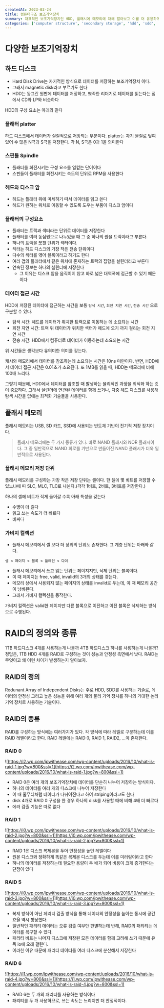 ```yaml
---
createdAt: 2023-03-24
title: 컴퓨터구조 보조기억장치
summary: 대표적인 보조기억장치인 HDD, 플래시에 메모리에 대해 알아보고 이를 더 유용하게 사용할 수 있는 RAID 기법에 대해 알아보자.
categories: ['computer structure', 'secondary storage', 'hdd', 'sdd', 'RAID']
---
```

# 다양한 보조기억장치

## 하드 디스크

- Hard Disk Drive는 자기적인 방식으로 데이터를 저장하는 보조기억장치 이다.
- 그래서 magnetic disk라고 부르기도 한다
- HDD는 동그란 원판에 데이터를 저장하고, 뾰족한 리더기로 데이터를 읽는다는 점에서 CD와 LP와 비슷하다

HDD의 구성 요소는 아래와 같다

### 플래터 platter

하드 디스크에서 데이터가 실질적으로 저장되는 부분이다. platter는 자기 물질로 덮여 있어 수 많은 N극과 S극을 저장한다. 각 N, S극은 0과 1을 의미한다

### 스핀들 Spindle

- 플래터를 회전시키는 구성 요소를 일컫는 단어이다
- 스핀들이 플래터를 회전시키는 속도의 단위로 RPM을 사용한다

### 헤드와 디스크 암

- 헤드는 플래터 위에 미세하기 떠서 데이터를 읽고 쓴다
- 헤드가 원하는 위치로 이동할 수 있도록 도우는 부품이 디스크 암이다

### 플래터의 구성요소

- 플래터는 트랙과 색터라는 단위로 데이터를 저장한다
- 플래터를 여러 동심원으로 나누었을 때 그 중 하나의 원을 트랙이라고 부른다.
- 하나의 트랙을 쪼갠 단위가 섹터이다.
- 섹터는 하드 디스크의 가장 작은 전송 단위이다
- 다수의 섹터를 엮어 블록이라고 하기도 한다
- 여러 겹의 플래터에서 같은 위치에 존재하는 트랙의 집합을 실린더라고 부른다
- 연속된 정보는 하나의 실린더에 저장한다
    - 그 이유는 디스크 암을 움직이지 않고 바로 넓은 대역폭에 접근할 수 있기 때문이다

### 데이터 접근 시간

HDD에 저장된 데이터에 접근하는 시간을 보통 `탐색 시간`, `회전 지연 시간`, `전송 시간` 으로 구분할 수 있다.

- 탐색 시간: 헤드를 데이터가 위치한 트랙으로 이동하는 데 소요되는 시간
- 회전 지연 시간: 트랙 위 데이터가 위치한 섹터가 헤드에 오기 까지 걸리는 회전 지연 시간
- 전송 시간: HDD에서 컴퓨터로 데이터가 이동하는데 소요되는 시간

위 시간들은 생각보다 유의미한 의미를 갖는다.

캐시와 메모리에서 데이터를 참조하는데 소요되는 시간은 10ns 미만이다. 반면, HDD에서 데이터 접근 시간은 0.01초가 소요된다. 또 1MB를 읽을 때, HDD는 메모리에 비해 100배 느리다.

그렇기 때문에, HDD에서 데이터를 참조할 때 발생하는 물리적인 과정을 최적화 하는 것이 중요하다. 그래서 실린더에 연관된 데이터를 함께 쓰거나, 다중 헤드 디스크를 사용해 탐색 시간을 없애는 최적화 기술들을 사용한다.

## 플래시 메모리

플래시 메모리는 USB, SD 카드, SSD에 사용되는 반도체 기반이 전기적 저장 장치이다.

> 플래시 메모리에는 두 가지 종류가 있다. 바로 NAND 플래시와 NOR 플래시이다. 그 중 일반적으로 NAND 회로를 기반으로 만들어진 NAND 플래시가 더욱 일반적으로 사용된다.
> 

### 플래시 메모리 저장 단위

플래시 메모리를 구성하는 가장 작은 저장 단위는 셀이다. 한 셀에 몇 비트를 저장할 수 있느냐에 따 SLC, MLC, TLC로 나뉜다.(각각 1비트, 2비트, 3비트를 저장한다.)

하나의 셀에 비트가 적게 들어갈 수록 아래 특성을 갖는다

- 수명이 더 길다
- 읽고 쓰는 속도가 더 빠르다
- 비싸다

### 가비지 컬렉션

- 플래시 메모리에서 셀 보다 더 상위의 단위도 존재한다. 그 계층 단위는 아래와 같다.

`셀 < 페이지 < 블록 < 플레인 < 다이`

- 플래시 메모리에서 쓰고 읽는 단위는 페이지지만, 삭제 단위는 블록이다.
- 이 때 페이지는 free, valid, invalid의 3개의 상태를 갖는다.
- 메모리 상에서 사용되지 않는 페이지의 상태를 invalid로 두는데, 이 때 메모리 공간이 낭비된다.
- 그래서 가비지 컬렉션을 동작한다.

가비지 컬렉션은 valid한 페이지만 다른 블록으로 이전하고 이전 블록은 삭제하는 방식으로 수행된다.

# RAID의 정의와 종류

1TB 하드디스크 4개를 사용하는게 나을까 4TB 하드디스크 하나를 사용하는게 나을까? 정답은, 1TB HDD 4개를 RAID로 구성하는 것이 성능과 안정성 측면에서 낫다. RAID는 무엇이고 왜 이런 차이가 발생하는지 알아보자.

## RAID의 정의

Redunant Array of Independent Disks는 주로 HDD, SDD를 사용하는 기술로, 데이터의 안정성 그리고 높은 성능을 위해 여러 개의 물리 기억 장치를 하나의 거대한 논리 기억 장치로 사용하는 기술이다.

## RAID의 종류

RAID를 구성하는 방식에는 여러가지가 있다. 각 방식에 따라 레벨로 구분하는데 이를 RAID 레벨이라고 한다. RAID 레벨에는 RAID 0, RAID 1, RAID2, …이 존재한다.

### RAID 0

![https://i2.wp.com/ipwithease.com/wp-content/uploads/2016/10/what-is-raid-1.jpg?w=800&ssl=1](https://i2.wp.com/ipwithease.com/wp-content/uploads/2016/10/what-is-raid-1.jpg?w=800&ssl=1)

- RAID 0은 여러 개의 보조기억장치에 데이터를 단순히 나누어 저장하는 방식이다.
- 하나의 데이터를 여러 개의 디스크에 나누어 저장한다
- 이 때 줄무늬처럼 데이터가 나뉘어진다고 하여 striping이라고도 한다
- disk 4개로 RAID 0 구성을 한 경우 하나의 disk를 사용할 때에 비해 4배 더 빠르다
- 에러 검출 기능은 따로 없다

### RAID 1

![https://i0.wp.com/ipwithease.com/wp-content/uploads/2016/10/what-is-raid-2.jpg?w=800&ssl=1](https://i0.wp.com/ipwithease.com/wp-content/uploads/2016/10/what-is-raid-2.jpg?w=800&ssl=1)

- RAID 1은 디스크 복제본을 두어 안정성을 높인 레벨이다
- 원본 디스크와 정확하게 똑같은 복제본 디스크를 두는데 이를 미러링이라고 한다
- 하나의 데이터를 저장하는데 필요한 용량이 두 배가 되어 비용이 크게 증가한다는 단점이 있다

### RAID 5

![https://i0.wp.com/ipwithease.com/wp-content/uploads/2016/10/what-is-raid-3.jpg?w=800&ssl=1](https://i0.wp.com/ipwithease.com/wp-content/uploads/2016/10/what-is-raid-3.jpg?w=800&ssl=1)

- 복제 방식이 아닌 페리티 검출 방식을 통해 데이터의 안정성을 높이는 동시에 공간 효율 역시 향상했다.
- 일반적인 패리티 데이터는 오류 검출 여부만 판별하는데 반해, RAID의 패리티는 데이터를 복구할 수 있다.
- 패리티 비트는 나머지 디스크에 저장된 모든 데이터를 함께 고려해 쓰기 때문에 유독 io에 오래 걸린다.
- 이러한 이유 때문에 패리티 데이터를 여러 디스크에 분산해서 저장한다

### RAID 6

![https://i1.wp.com/ipwithease.com/wp-content/uploads/2016/10/what-is-raid-4.jpg?w=800&ssl=1](https://i1.wp.com/ipwithease.com/wp-content/uploads/2016/10/what-is-raid-4.jpg?w=800&ssl=1)

- RAID 6는 두 개의 패리티를 사용하는 방식이다
- 패리티를 두 개 사용하므로, 쓰는 속도는 느리지만 더 안정적이다.